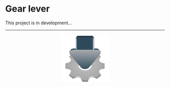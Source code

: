 # Gear lever

This project is in development...

___

<p align="center">
  <img width="150" src="data/icons/hicolor/scalable/apps/it.mijorus.gearlever.svg">
</p>
